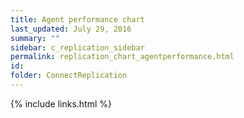 ```yaml
---
title: Agent performance chart
last_updated: July 29, 2016
summary: ""
sidebar: c_replication_sidebar
permalink: replication_chart_agentperformance.html
id:
folder: ConnectReplication
---
```





{% include links.html %}
